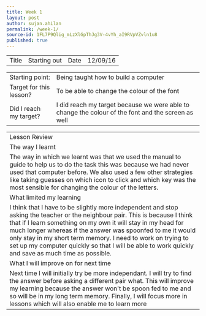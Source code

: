 ```yaml
---
title: Week 1
layout: post
author: sujan.ahilan
permalink: /week-1/
source-id: 1FL7P9Qlig_mLzXlGpThJg3V-4vYh_aI9RVpVZvln1u8
published: true
---
```

<table>
  <tr>
    <td>Title</td>
    <td>Starting out  </td>
    <td>Date</td>
    <td>12/09/16</td>
  </tr>
</table>


<table>
  <tr>
    <td>Starting point:</td>
    <td>Being taught how to build a computer</td>
  </tr>
  <tr>
    <td>Target for this lesson?</td>
    <td>To be able to change the colour of the font</td>
  </tr>
  <tr>
    <td>Did I reach my target? 
</td>
    <td> I did reach my target because we were able  to change the colour of the font and the screen as well</td>
  </tr>
</table>


<table>
  <tr>
    <td>Lesson Review</td>
  </tr>
  <tr>
    <td>The way I learnt</td>
  </tr>
  <tr>
    <td>The way in which we learnt was that we used the manual to  guide to help us to do the task this was because we had never used that computer before. We also used a few other strategies like taking guesses on which icon  to click and which key was the most sensible for changing the colour of the letters.</td>
  </tr>
  <tr>
    <td>What limited my learning</td>
  </tr>
  <tr>
    <td>I think that I have to be  slightly more independent and stop asking the teacher or the neighbour pair. This is because I think that if I learn something on my own it will stay in my head for much longer whereas if the answer was spoonfed to me it would only stay in my short term memory. I need to work on trying to set up my computer quickly so that I will be able to work quickly  and save as much time as  possible.</td>
  </tr>
  <tr>
    <td>What I will improve on for next time</td>
  </tr>
  <tr>
    <td>Next time I will initially try be more independant. I will try to find the answer before asking a different pair what. This will improve my learning because the answer won't be  spoon fed to me and so will be in my long term memory. Finally, I will focus more in lessons which will also enable me to learn  more</td>
  </tr>
</table>


